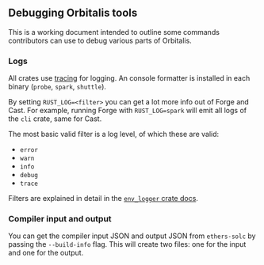 ## Debugging Orbitalis tools

This is a working document intended to outline some commands contributors can use to debug various parts of Orbitalis.

### Logs

All crates use [tracing](https://docs.rs/tracing/latest/tracing/) for logging. An console formatter is installed in each binary (`probe`, `spark`, `shuttle`).

By setting `RUST_LOG=<filter>` you can get a lot more info out of Forge and Cast. For example, running Forge with `RUST_LOG=spark` will emit all logs of the `cli` crate, same for Cast.

The most basic valid filter is a log level, of which these are valid:

-   `error`
-   `warn`
-   `info`
-   `debug`
-   `trace`

Filters are explained in detail in the [`env_logger` crate docs](https://docs.rs/env_logger).

### Compiler input and output

You can get the compiler input JSON and output JSON from `ethers-solc` by passing the `--build-info` flag. This will create two files: one for the input and one for the output.
